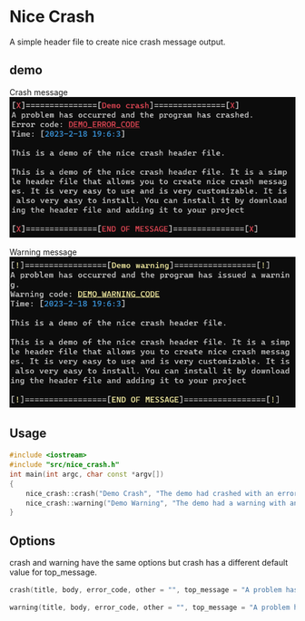 # Nice Crash
A simple header file to create nice crash message output.

## demo
Crash message
![Crash](https://raw.githubusercontent.com/0x4248/nice_crash/master/doc/crash.png)

Warning message
![Warning](https://raw.githubusercontent.com/0x4248/nice_crash/master/doc/warning.png)

## Usage
```cpp
#include <iostream>
#include "src/nice_crash.h"
int main(int argc, char const *argv[])
{
    nice_crash::crash("Demo Crash", "The demo had crashed with an error code" ,"DEMO_CRASH_ERROR_CODE", "The demo crashed");
    nice_crash::warning("Demo Warning", "The demo had a warning with an warning code" ,"DEMO_WARNING_CODE", "The demo had a warning");
}
```

## Options
crash and warning have the same options but crash has a different default value for top_message.
```cpp
crash(title, body, error_code, other = "", top_message = "A problem has occurred and the program has crashed.", border = "-" , date_time = true)
```
```cpp
warning(title, body, error_code, other = "", top_message = "A problem has occurred and the program has issued a warning.", border = "-" , date_time = true)
```
